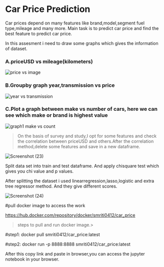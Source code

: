  # Car Price Prediction
 Car prices depend on many features like brand,model,segment fuel type,mileage and many more. Main task is to predict car price and find the best feature to predict car price.
 
 In this  assesment i need to draw some graphs which gives the information of dataset.
 
 ### A.priceUSD vs mileage(kilometers)
 ![price vs image](https://user-images.githubusercontent.com/61602017/99527133-4ef4ea80-29c2-11eb-8441-933417c38ecf.png)
 
 ### B.Groupby graph year,transmission vs price 
![year vs transmission](https://user-images.githubusercontent.com/61602017/99527229-7946a800-29c2-11eb-9715-5c6290dc1586.png)

### C.Plot a graph between make vs number of cars, here we can see which make or brand is highest value 
![graph1 make vs count](https://user-images.githubusercontent.com/61602017/99527408-c75bab80-29c2-11eb-89c2-776ab571a70f.png)

> On the basis of survey and study,I opt for some features and check the correlation between priceUSD and others.After the correlation method,delete some features and save in a     new dataframe.

![Screenshot (23)](https://user-images.githubusercontent.com/61602017/99539479-4c9b8c00-29d4-11eb-922d-56f4381689e4.png)

Split data set into train and test dataframe. And apply chisquare test which gives you chi value and p values.

After splitting the dataset i used linearregression,lasso,logistic and extra tree regressor method. And they give different scores.

![Screenshot (24)](https://user-images.githubusercontent.com/61602017/99539553-61781f80-29d4-11eb-9e20-41bc88000fa5.png)

#pull docker image to access the work 

https://hub.docker.com/repository/docker/smriti0412/car_price

> steps to pull and run docker image.>

#step1: docker pull smriti0412/car_price:latest

#step2: docker run -p 8888:8888 smriti0412/car_price:latest

After this copy link and paste in browser,you can access the jupyter notebook in your browser.
